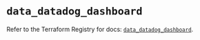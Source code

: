 # `data_datadog_dashboard`

Refer to the Terraform Registry for docs: [`data_datadog_dashboard`](https://registry.terraform.io/providers/datadog/datadog/3.65.0/docs/data-sources/dashboard).
